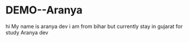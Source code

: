 # DEMO--Aranya
hi My name is aranya dev i  am from bihar but currently stay in gujarat for study
Aranya dev